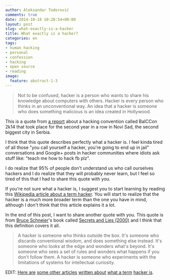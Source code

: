 ```yaml
---
author: Aleksandar Todorović
comments: true
date: 2014-10-18 10:28:54+00:00
layout: post
slug: what-exactly-is-a-hacker
title: What exactly is a hacker?
categories: en
tags:
- human hacking
- personal
- confession
- hacking
- open source
- reading
image:
  feature: abstract-1-3
---
```


> Not to be confused, hacker is a person who wants to share his knowledge about computers with others. Hacker is every person who thinks in an unconventional way. An idea that a hacker is someone who does something malicious is an idea created in Hollywood.

This is a quote from [a report](https://www.youtube.com/watch?v=yD_MRddq0qg) about a hacking convention called BalCCon 2k14 that took place for the second year in a row in Novi Sad, the second biggest city in Serbia.

I think that this quote describes perfectly what a hacker is. I feel kinda tired of all those "you call yourself a hacker, you're going to end up in jail" conversations and Google+ posts in hacker communities where idiots ask stuff like: "teach me how to hack fb plz".

I do realize that 95% of people don't understand us who call ourselves hackers and I do realize that they will probably never learn, but I feel so tired of this that I had to share this quote with you.

If you're not sure what a hacker is, I suggest you to start learning by reading this [Wikipedia article about a term hacker](https://en.wikipedia.org/wiki/Hacker_%28term%29). You will start to realize that the hacker is a much more broader term than the one you have in mind, although I don't think that this article explains it a lot.

In the end of this post, I want to share another quote with you. This quote is from [Bruce Schneier](https://www.schneier.com/)'s book called [Secrets and Lies (2000)](https://www.schneier.com/book-sandl.html) and I think that this definition covers it all.

> A hacker is someone who thinks outside the box. It's someone who discards conventional wisdom, and does something else instead. It's someone who looks at the edge and wonders what's beyond. It's someone who sees a set of rules and wonders what happens if you don't follow them. A hacker is someone who experiments with the limitations of systems for intellectual curiosity.

EDIT:
[Here are](http://www.cs.berkeley.edu/~bh/hacker.html) [some other articles](http://compnetworking.about.com/od/networksecurityprivacy/f/what-is-hacking.htm) [written about](http://www.zdnet.com/blog/security/what-is-a-hacker/9468) [what a term](http://searchsecurity.techtarget.com/definition/hacker) [hacker is](https://www.schneier.com/blog/archives/2006/09/what_is_a_hacke.html).
